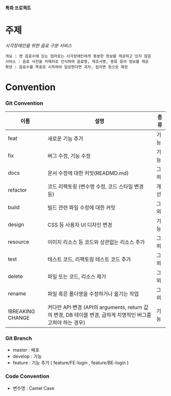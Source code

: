 #### 특화 프로젝트

# 주제
*시각장애인을 위한 음료 구분 서비스*           
```
개요 : 캔 음료수에 있는 점자로는 시각장애인에게 충분한 정보를 제공하고 있지 않음          
서비스 : 음료 사진을 카메라로 인식하여 음료명, 제조사명, 종류 등의 정보를 제공         
확장 : 음료수를 목표로 시작하여 달성한다면 과자, 컵라면 등으로 확장
```

# Convention

### Git Convention
|이름|설명|종류|
|-----|------|---|
|feat|새로운 기능 추가|기능|
|fix|버그 수정, 기능 수정|기능|
|docs|문서 수정에 대한 커밋(READMD.md)|그 외|
|refactor|코드 리팩토링 (변수명 수정, 코드 스타일 변경 등)|개선|
|build|빌드 관련 파일 수정에 대한 커밋|그 외|
|design|CSS 등 사용자 UI 디자인 변경|기능|
|resource|이미지 리소스 등 코드와 상관없는 리소스 추가|그 외|
|test|테스트 코드, 리팩토링 테스트 코드 추가|그 외|
|delete|파일 또는 코드, 리소스 제거|그 외|
|rename|파일 혹은 폴더명을 수정하거나 옮기는 작업|그 외|
|!BREAKING CHANGE|커다란 API 변경 (API의 arguments, return 값의 변경, DB 테이블 변경, 급하게 치명적인 버그를 고쳐야 하는 경우)|기능|

### Git Branch
- master : 배포
- develop : 기능
- feature : 기능 추가 ( feature/FE-login , feature/BE-login )

### Code Convention
- 변수명 : Camel Case




